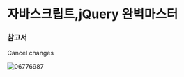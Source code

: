 # 자바스크립트,jQuery 완벽마스터

<H3>참고서</H3>Cancel changes

![06776987](https://user-images.githubusercontent.com/66085260/124489872-6ca97f80-ddec-11eb-991d-2f227342b254.jpg)
